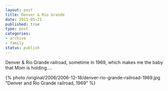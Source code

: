 ```yaml
--- 
layout: post
title: Denver & Rio Grande
date: 2011-05-21
published: true
type: post
categories: 
- archive
- family
status: publish
---
```

Denver & Rio Grande railroad, sometime in 1969, which makes me the baby that Mom is holding....


{% photo /original/2006/2006-12-18/denver-rio-grande-railroad-1969.jpg "Denver and Rio Grande railroad, 1969" %}
